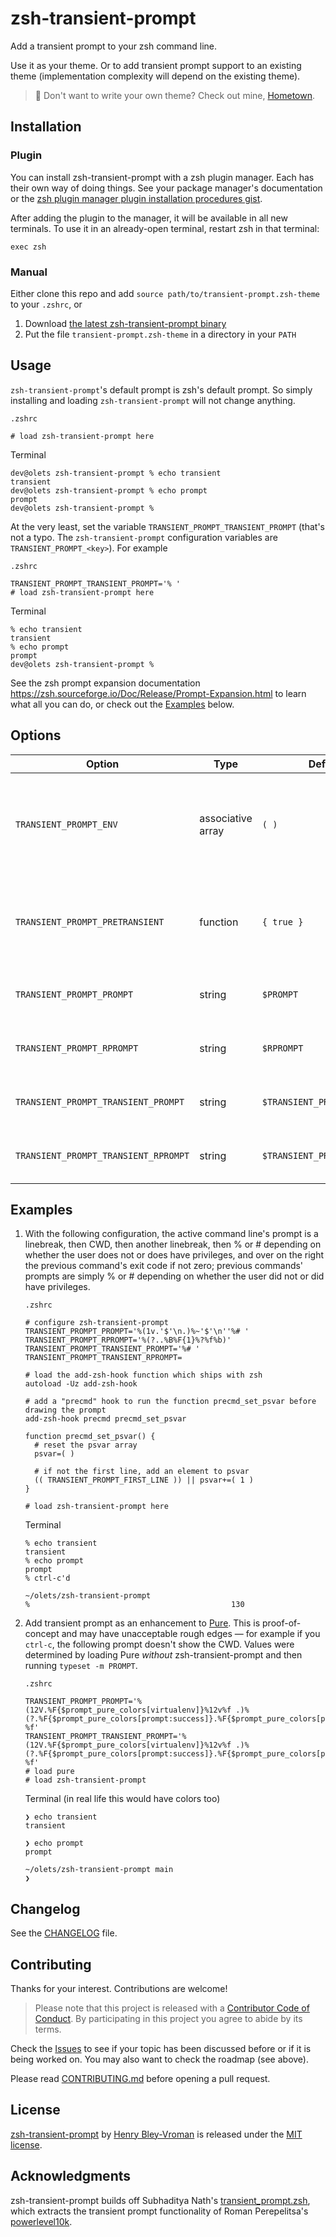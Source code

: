 # zsh-transient-prompt

Add a transient prompt to your zsh command line.

Use it as your theme. Or to add transient prompt support to an existing theme (implementation complexity will depend on the existing theme).

> 💅 Don't want to write your own theme? Check out mine, [Hometown](https://hometown-prompt.olets.dev/).

## Installation

### Plugin

You can install zsh-transient-prompt with a zsh plugin manager. Each has their own way of doing things. See your package manager's documentation or the [zsh plugin manager plugin installation procedures gist](https://gist.codeberg.org/olets/06009589d7887617e061481e22cf5a4a).

After adding the plugin to the manager, it will be available in all new terminals. To use it in an already-open terminal, restart zsh in that terminal:

```shell:no-line-numbers
exec zsh
```

### Manual

Either clone this repo and add `source path/to/transient-prompt.zsh-theme` to your `.zshrc`, or

1. Download [the latest zsh-transient-prompt binary](https://codeberg.org/olets/zsh-transient-prompt/releases/latest)
1. Put the file `transient-prompt.zsh-theme` in a directory in your `PATH`

## Usage

`zsh-transient-prompt`'s default prompt is zsh's default prompt. So simply installing and loading `zsh-transient-prompt` will not change anything.

`.zshrc`

```shell
# load zsh-transient-prompt here
```

Terminal

```shell
dev@olets zsh-transient-prompt % echo transient
transient
dev@olets zsh-transient-prompt % echo prompt
prompt
dev@olets zsh-transient-prompt %
```

At the very least, set the variable `TRANSIENT_PROMPT_TRANSIENT_PROMPT` (that's not a typo. The `zsh-transient-prompt` configuration variables are `TRANSIENT_PROMPT_<key>`). For example

`.zshrc`

```shell
TRANSIENT_PROMPT_TRANSIENT_PROMPT='% '
# load zsh-transient-prompt here
```

Terminal

```shell
% echo transient
transient
% echo prompt
prompt
dev@olets zsh-transient-prompt %
```

See the zsh prompt expansion documentation <https://zsh.sourceforge.io/Doc/Release/Prompt-Expansion.html> to learn what all you can do, or check out the [Examples](#examples) below.

## Options

Option | Type | Default | Notes
---|---|---|---
`TRANSIENT_PROMPT_ENV` | associative array | `( )` | Variables set when redrawing the previous command's prompt and rprompt
`TRANSIENT_PROMPT_PRETRANSIENT` | function | `{ true }` | Run before redrawing the previous command's prompt and rprompt
`TRANSIENT_PROMPT_PROMPT` | string | `$PROMPT` | The current command line's prompt
`TRANSIENT_PROMPT_RPROMPT` | string | `$RPROMPT` | The current command line's rprompt
`TRANSIENT_PROMPT_TRANSIENT_PROMPT` | string | `$TRANSIENT_PROMPT_PROMPT` | Previous command lines' prompt
`TRANSIENT_PROMPT_TRANSIENT_RPROMPT` | string | `$TRANSIENT_PROMPT_RPROMPT` | Previous command lines' rprompt

## Examples

1. With the following configuration, the active command line's prompt is a linebreak, then CWD, then another linebreak, then % or # depending on whether the user does not or does have privileges, and over on the right the previous command's exit code if not zero; previous commands' prompts are simply % or # depending on whether the user did not or did have privileges.

    `.zshrc`

    ```shell
    # configure zsh-transient-prompt
    TRANSIENT_PROMPT_PROMPT='%(1v.'$'\n.)%~'$'\n''%# '
    TRANSIENT_PROMPT_RPROMPT='%(?..%B%F{1}%?%f%b)'
    TRANSIENT_PROMPT_TRANSIENT_PROMPT='%# '
    TRANSIENT_PROMPT_TRANSIENT_RPROMPT=

    # load the add-zsh-hook function which ships with zsh
    autoload -Uz add-zsh-hook

    # add a "precmd" hook to run the function precmd_set_psvar before drawing the prompt
    add-zsh-hook precmd precmd_set_psvar

    function precmd_set_psvar() {
      # reset the psvar array
      psvar=( )

      # if not the first line, add an element to psvar
      (( TRANSIENT_PROMPT_FIRST_LINE )) || psvar+=( 1 )
    }

    # load zsh-transient-prompt here
    ```

    Terminal

    ```shell
    % echo transient
    transient
    % echo prompt
    prompt
    % ctrl-c'd

    ~/olets/zsh-transient-prompt
    %                                             130
    ```

1. Add transient prompt as an enhancement to [Pure](https://codeberg.org/sindresorhus/pure). This is proof-of-concept and may have unacceptable rough edges — for example if you `ctrl-c`, the following prompt doesn't show the CWD. Values were determined by loading Pure _without_ zsh-transient-prompt and then running `typeset -m PROMPT`.

    `.zshrc`

    ```shell
    TRANSIENT_PROMPT_PROMPT='%(12V.%F{$prompt_pure_colors[virtualenv]}%12v%f .)%(?.%F{$prompt_pure_colors[prompt:success]}.%F{$prompt_pure_colors[prompt:error]})${prompt_pure_state[prompt]} %f'
    TRANSIENT_PROMPT_TRANSIENT_PROMPT='%(12V.%F{$prompt_pure_colors[virtualenv]}%12v%f .)%(?.%F{$prompt_pure_colors[prompt:success]}.%F{$prompt_pure_colors[prompt:error]})${prompt_pure_state[prompt]} %f'
    # load pure
    # load zsh-transient-prompt
    ```

    Terminal (in real life this would have colors too)

    ```shell
    ❯ echo transient
    transient

    ❯ echo prompt
    prompt

    ~/olets/zsh-transient-prompt main
    ❯ 
    ```

## Changelog

See the [CHANGELOG](CHANGELOG.md) file.

## Contributing

Thanks for your interest. Contributions are welcome!

> Please note that this project is released with a [Contributor Code of Conduct](CODE_OF_CONDUCT.md). By participating in this project you agree to abide by its terms.

Check the [Issues](https://codeberg.org/olets/zsh-transient-prompt/issues) to see if your topic has been discussed before or if it is being worked on. You may also want to check the roadmap (see above).

Please read [CONTRIBUTING.md](CONTRIBUTING.md) before opening a pull request.

## License

<a href="https://codeberg.org/olets/zsh-transient-prompt">zsh-transient-prompt</a> by <a href="https://codeberg.org/olets">Henry Bley-Vroman</a> is released under the [MIT license](LICENSE).

## Acknowledgments

zsh-transient-prompt builds off Subhaditya Nath's [transient_prompt.zsh](https://gist.codeberg.org/subnut/3af65306fbecd35fe2dda81f59acf2b2), which extracts the transient prompt functionality of Roman Perepelitsa's [powerlevel10k](https://codeberg.org/romkatv/powerlevel10k).
